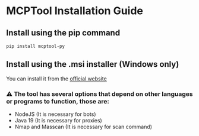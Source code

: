# MCPTool Installation Guide

## Install using the pip command
`pip install mcptool-py`

## Install using the .msi installer (Windows only)
You can install it from the [official website](https://www.mcptool.net/)

### ⚠️ The tool has several options that depend on other languages or programs to function, those are:

- NodeJS (It is necessary for bots)
- Java 19 (It is necessary for proxies)
- Nmap and Masscan (It is necessary for scan command)
